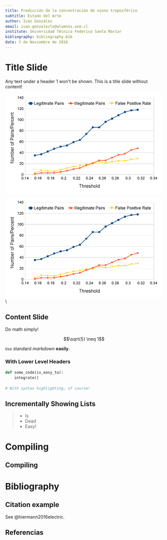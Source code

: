 ```yaml
---
title: Predicción de la concentración de ozono troposférico
subtitle: Estado del Arte
author: Iván González
email: ivan.gonzalezlo@alumnos.usm.cl
institute: Universidad Técnica Federico Santa Maríar
bibliography: bibliography.bib
date: 3 de Noviembre de 2016
---
```


# Title Slide

Any text under a header 1 won't be shown. This is a title slide without
content!



![Evaluation of a Code Clone Detection](graph.png)


<!-- Leave the alternative text empty and add a backslash *plus a trailing space
or an extra newline* to get no image caption at all -->
![](graph.png)\


## Content Slide

Do math simply!

$$\sqrt{5} \neq 1$$

`Use` standard *markdown* **easily**.

### With Lower Level Headers

```python
def some_code(is_easy_to):
    integrate()

# With syntax highlighting, of course!
```

## Incrementally Showing Lists

<!-- Use > to make lists show incrementally. Oh you noticed?
     This is a comment! -->
> - Is
> - Dead
> - Easy!

# Compiling

## Compiling

# Bibliography

## Citation example

See @hiermann2016electric.

## Referencias

<!-- Simply use `make pandoc` in this directory! -->
